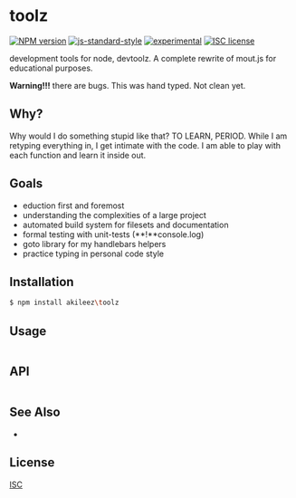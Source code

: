# toolz
[![NPM version][npm-image]][npm-url]
[![js-standard-style][standard-image]][standard-url]
[![experimental][stability-image]][stability-url]
[![ISC license][license-img]][license-url]

development tools for node, devtoolz. A complete rewrite of mout.js for educational purposes.

**Warning!!!** there are bugs. This was hand typed. Not clean yet.

## Why?
Why would I do something stupid like that? TO LEARN, PERIOD. While I am retyping everything in, I get
intimate with the code. I am able to play with each function and learn it inside out.

## Goals

- eduction first and foremost
- understanding the complexities of a large project
- automated build system for filesets and documentation
- formal testing with unit-tests (**!**console.log)
- goto library for my handlebars helpers
- practice typing in personal code style

## Installation
```bash
$ npm install akileez\toolz
```

## Usage
```js

```

## API
```js

```

## See Also
-

## License
[ISC](https://tldrlegal.com/license/ISC-license)

[npm-image]: https://img.shields.io/npm/v/toolz.svg?style=flat-square
[npm-url]: https://npmjs.org/package/toolz
[standard-image]: https://img.shields.io/badge/code%20style-standard-brightgreen.svg?style=flat-square
[standard-url]: https://github.com/feross/standard
[stability-image]: https://img.shields.io/badge/stability-experimental-orange.svg?style=flat-square
[stability-url]: https://github.com/akileez/toolz
[license-img]: https://img.shields.io/badge/license-ISC-blue.svg?style=flat-square
[license-url]: https://github.com/akileez/toolz/blob/master/license.md

